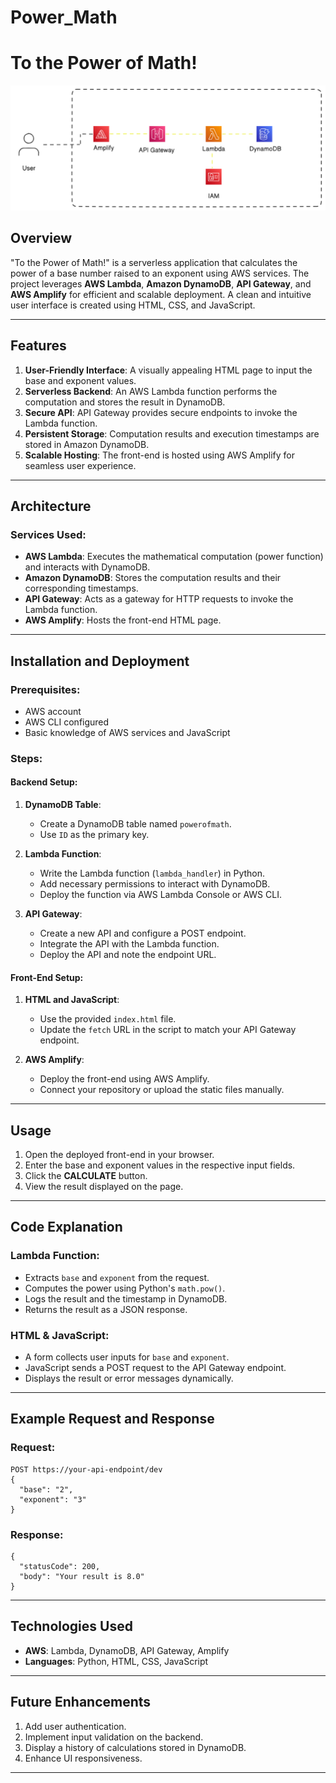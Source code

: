 # Power_Math
# To the Power of Math!
![Image](Power_Math/diagram-export-1-22-2025-10_40_20-PM.png)


## Overview

"To the Power of Math!" is a serverless application that calculates the power of a base number raised to an exponent using AWS services. The project leverages **AWS Lambda**, **Amazon DynamoDB**, **API Gateway**, and **AWS Amplify** for efficient and scalable deployment. A clean and intuitive user interface is created using HTML, CSS, and JavaScript.

---

## Features

1. **User-Friendly Interface**: A visually appealing HTML page to input the base and exponent values.
2. **Serverless Backend**: An AWS Lambda function performs the computation and stores the result in DynamoDB.
3. **Secure API**: API Gateway provides secure endpoints to invoke the Lambda function.
4. **Persistent Storage**: Computation results and execution timestamps are stored in Amazon DynamoDB.
5. **Scalable Hosting**: The front-end is hosted using AWS Amplify for seamless user experience.

---

## Architecture

### Services Used:
- **AWS Lambda**: Executes the mathematical computation (power function) and interacts with DynamoDB.
- **Amazon DynamoDB**: Stores the computation results and their corresponding timestamps.
- **API Gateway**: Acts as a gateway for HTTP requests to invoke the Lambda function.
- **AWS Amplify**: Hosts the front-end HTML page.

---

## Installation and Deployment

### Prerequisites:
- AWS account
- AWS CLI configured
- Basic knowledge of AWS services and JavaScript

### Steps:

#### Backend Setup:
1. **DynamoDB Table**:
   - Create a DynamoDB table named `powerofmath`.
   - Use `ID` as the primary key.

2. **Lambda Function**:
   - Write the Lambda function (`lambda_handler`) in Python.
   - Add necessary permissions to interact with DynamoDB.
   - Deploy the function via AWS Lambda Console or AWS CLI.

3. **API Gateway**:
   - Create a new API and configure a POST endpoint.
   - Integrate the API with the Lambda function.
   - Deploy the API and note the endpoint URL.

#### Front-End Setup:
1. **HTML and JavaScript**:
   - Use the provided `index.html` file.
   - Update the `fetch` URL in the script to match your API Gateway endpoint.

2. **AWS Amplify**:
   - Deploy the front-end using AWS Amplify.
   - Connect your repository or upload the static files manually.

---

## Usage

1. Open the deployed front-end in your browser.
2. Enter the base and exponent values in the respective input fields.
3. Click the **CALCULATE** button.
4. View the result displayed on the page.

---

## Code Explanation

### Lambda Function:
- Extracts `base` and `exponent` from the request.
- Computes the power using Python's `math.pow()`.
- Logs the result and the timestamp in DynamoDB.
- Returns the result as a JSON response.

### HTML & JavaScript:
- A form collects user inputs for `base` and `exponent`.
- JavaScript sends a POST request to the API Gateway endpoint.
- Displays the result or error messages dynamically.

---

## Example Request and Response

### Request:
```
POST https://your-api-endpoint/dev
{
  "base": "2",
  "exponent": "3"
}
```

### Response:
```
{
  "statusCode": 200,
  "body": "Your result is 8.0"
}
```

---

## Technologies Used

- **AWS**: Lambda, DynamoDB, API Gateway, Amplify
- **Languages**: Python, HTML, CSS, JavaScript

---

## Future Enhancements

1. Add user authentication.
2. Implement input validation on the backend.
3. Display a history of calculations stored in DynamoDB.
4. Enhance UI responsiveness.

---




